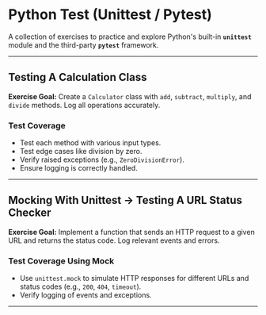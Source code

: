 # Python Test (Unittest / Pytest)
A collection of exercises to practice and explore Python's built-in **`unittest`** module and the third-party **`pytest`** framework.

---

## Testing A Calculation Class

**Exercise Goal:** Create a `Calculator` class with `add`, `subtract`, `multiply`, and `divide` methods. Log all operations accurately.

### Test Coverage
- Test each method with various input types.
- Test edge cases like division by zero.
- Verify raised exceptions (e.g., `ZeroDivisionError`).
- Ensure logging is correctly handled.

---

## Mocking With Unittest -> Testing A URL Status Checker

**Exercise Goal:** Implement a function that sends an HTTP request to a given URL and returns the status code. Log relevant events and errors.

### Test Coverage Using Mock
- Use `unittest.mock` to simulate HTTP responses for different URLs and status codes (e.g., `200`, `404`, `timeout`).
- Verify logging of events and exceptions.

---
